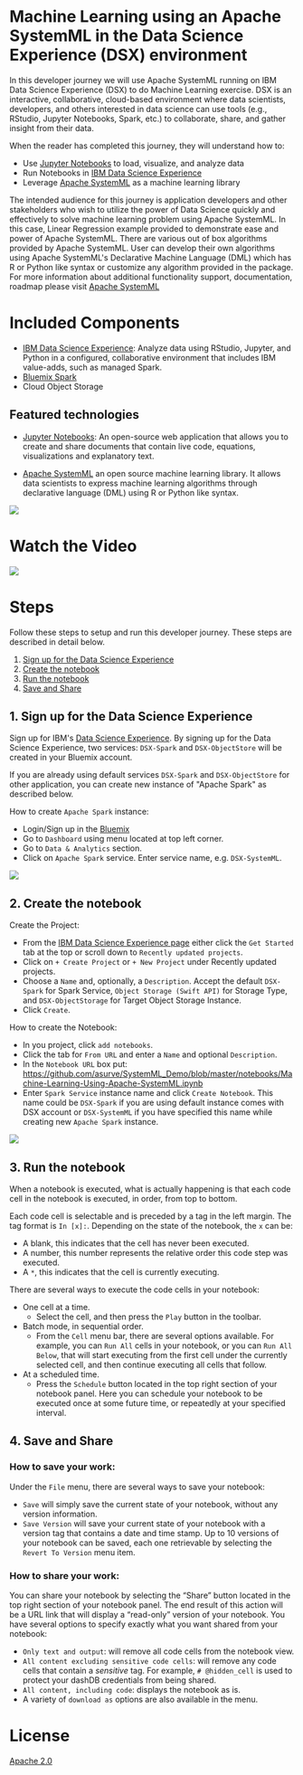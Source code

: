 # Machine Learning using an Apache SystemML in the  Data Science Experience (DSX) environment

In this developer journey we will use Apache SystemML running on IBM Data Science Experience (DSX) to do Machine Learning exercise. DSX is an interactive, collaborative, cloud-based environment where data scientists, developers, and others interested in data science can use tools (e.g., RStudio, Jupyter Notebooks, Spark, etc.) to collaborate, share, and gather insight from their data.

When the reader has completed this journey, they will understand how to:

* Use [Jupyter Notebooks](http://jupyter.org/) to load, visualize, and analyze data
* Run Notebooks in [IBM Data Science Experience](https://datascience.ibm.com/)
* Leverage [Apache SystemML](http://systemml.apache.org) as a machine learning library

The intended audience for this journey is application developers and other stakeholders who wish to utilize the power of Data Science quickly and effectively to solve machine learning problem using Apache SystemML. In this case, Linear Regression example provided to demonstrate ease and power of Apache SystemML. There are various out of box algorithms provided by Apache SystemML. User can develop their own algorithms using Apache SystemML's Declarative Machine Language (DML) which has R or Python like syntax or customize any algorithm provided in the package. For more information about additional functionality support, documentation, roadmap please visit [Apache SystemML](http://systemml.apache.org)

# Included Components

* [IBM Data Science Experience](https://www.ibm.com/bs-en/marketplace/data-science-experience): Analyze data using RStudio, Jupyter, and Python in a configured, collaborative environment that includes IBM value-adds, such as managed Spark.
* [Bluemix Spark](https://console.bluemix.net/catalog/services/apache-spark)
* Cloud Object Storage

## Featured technologies

* [Jupyter Notebooks](http://jupyter.org/): An open-source web application that allows you to create and share documents that contain live code, equations, visualizations and explanatory text.

* [Apache SystemML](http://systemml.apache.org) an open source machine learning library. It allows data scientists to express machine learning algorithms through declarative language (DML) using R or Python like syntax.

![](doc/source/images/SystemML_StateOfTheArt.png)

# Watch the Video

[![](http://img.youtube.com/vi/cYUdXFEmxP4/0.jpg)](https://www.youtube.com/watch?v=hJfubEYDiQ8&t=428s)

# Steps

Follow these steps to setup and run this developer journey. These steps are
described in detail below.

1. [Sign up for the Data Science Experience](#1-sign-up-for-the-data-science-experience)
2. [Create the notebook](#2-create-the-notebook)
3. [Run the notebook](#3-run-the-notebook)
4. [Save and Share](#4-save-and-share)

## 1. Sign up for the Data Science Experience

Sign up for IBM's [Data Science Experience](http://datascience.ibm.com/). By signing up for the Data Science Experience, two services: ``DSX-Spark`` and ``DSX-ObjectStore`` will be created in your Bluemix account.

If you are already using default services ``DSX-Spark`` and ``DSX-ObjectStore`` for other application, you can create new instance of "Apache Spark" as described below.

How to create ``Apache Spark`` instance:
* Login/Sign up in the [Bluemix](http://bluemix.net)
* Go to ``Dashboard`` using menu located at top left corner.
* Go to ``Data & Analytics`` section.
* Click on ``Apache Spark`` service. Enter service name, e.g. ``DSX-SystemML``.

![](doc/source/images/create_spark_instance.png)

## 2. Create the notebook

Create the Project:
* From the [IBM Data Science Experience page](https://apsportal.ibm.com/analytics) either click the ``Get Started`` tab at the top or scroll down to ``Recently updated projects``.
* Click on ``+ Create Project`` or ``+ New Project`` under Recently updated projects.
* Choose a ``Name`` and, optionally, a ``Description``. Accept the default ``DSX-Spark`` for Spark Service, ``Object Storage (Swift API)`` for Storage Type, and ``DSX-ObjectStorage`` for Target Object Storage Instance.
* Click ``Create``.

How to create the Notebook:
* In you project, click ``add notebooks``.
* Click the tab for ``From URL`` and enter a ``Name`` and optional ``Description``.
* In the ``Notebook URL`` box put: https://github.com/asurve/SystemML_Demo/blob/master/notebooks/Machine-Learning-Using-Apache-SystemML.ipynb
* Enter ``Spark Service`` instance name and click ``Create Notebook``. This name could be ``DSX-Spark`` if you are using default instance comes with DSX account or ``DSX-SystemML`` if you have specified this name while creating new ``Apache Spark`` instance.

![](doc/source/images/create_notebook.png)

## 3. Run the notebook

When a notebook is executed, what is actually happening is that each code cell in
the notebook is executed, in order, from top to bottom.

Each code cell is selectable and is preceded by a tag in the left margin. The tag
format is `In [x]:`. Depending on the state of the notebook, the `x` can be:

* A blank, this indicates that the cell has never been executed.
* A number, this number represents the relative order this code step was executed.
* A `*`, this indicates that the cell is currently executing.

There are several ways to execute the code cells in your notebook:

* One cell at a time.
  * Select the cell, and then press the `Play` button in the toolbar.
* Batch mode, in sequential order.
  * From the `Cell` menu bar, there are several options available. For example, you
    can `Run All` cells in your notebook, or you can `Run All Below`, that will
    start executing from the first cell under the currently selected cell, and then
    continue executing all cells that follow.
* At a scheduled time.
  * Press the `Schedule` button located in the top right section of your notebook
    panel. Here you can schedule your notebook to be executed once at some future
    time, or repeatedly at your specified interval.


## 4. Save and Share


### How to save your work:

Under the `File` menu, there are several ways to save your notebook:

* `Save` will simply save the current state of your notebook, without any version
  information.
* `Save Version` will save your current state of your notebook with a version tag
  that contains a date and time stamp. Up to 10 versions of your notebook can be
  saved, each one retrievable by selecting the `Revert To Version` menu item.

### How to share your work:

You can share your notebook by selecting the “Share” button located in the top
right section of your notebook panel. The end result of this action will be a URL
link that will display a “read-only” version of your notebook. You have several
options to specify exactly what you want shared from your notebook:

* `Only text and output`: will remove all code cells from the notebook view.
* `All content excluding sensitive code cells`:  will remove any code cells
  that contain a *sensitive* tag. For example, `# @hidden_cell` is used to protect
  your dashDB credentials from being shared.
* `All content, including code`: displays the notebook as is.
* A variety of `download as` options are also available in the menu.



# License

[Apache 2.0](LICENSE)
